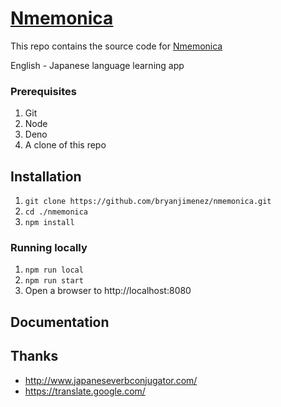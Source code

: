# [Nmemonica](https://bryanjimenez.github.io/nmemonica)

This repo contains the source code for [Nmemonica](https://bryanjimenez.github.io/nmemonica)

English - Japanese language learning app

### Prerequisites
1. Git
1. Node
1. Deno
1. A clone of this repo

## Installation
1. `git clone https://github.com/bryanjimenez/nmemonica.git` 
1. `cd ./nmemonica`
1. `npm install`

### Running locally
1. `npm run local`
1. `npm run start`
1. Open a browser to http://localhost:8080

## Documentation



## Thanks
 - http://www.japaneseverbconjugator.com/
 - https://translate.google.com/

